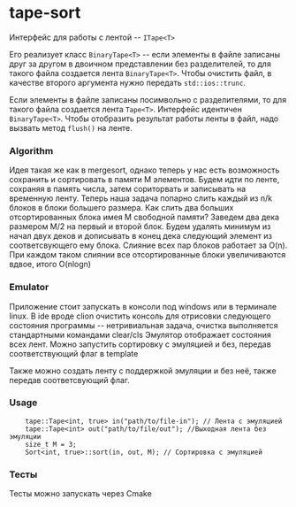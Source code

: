 # tape-sort

Интерфейс для работы с лентой -- ```ITape<T>```

Его реализует класс ```BinaryTape<T>``` -- если элементы в файле записаны друг за другом в двоичном представлении без
разделителей, то для такого файла создается лента ```BinaryTape<T>```. Чтобы очистить файл, в качестве второго аргумента нужно передать ```std::ios::trunc```.

Если элементы в файле записаны посимвольно с разделителями, то для такого файла создается лента ```Tape<T>```. Интерфейс идентичен ```BinaryTape<T>```.
Чтобы отобразить результат работы ленты в файл, надо вызвать метод ```flush()``` на ленте.

### Algorithm

Идея такая же как в mergesort, однако теперь у нас есть возможность сохранить и сортировать
в памяти M элементов. Будем идти по ленте, сохраняя в память числа, затем сориторвать и записывать
на временную ленту. Теперь наша задача попарно слить каждый из n/k блоков в блоки большего размера.
Как слить два больших отсортированных блока имея M свободной памяти?
Заведем два дека размером M/2 на первый и второй блок. Будем удалять минимум из начал двух деков и дописывать в конец
дека следующий элемент из соответсвующего ему блока. Слияние всех пар блоков работает за O(n). При каждом таком слиянии
все отсортированные блоки увеличиваются вдвое, итого O(nlogn)

### Emulator
Приложение стоит запускать в консоли под windows или в терминале linux. В ide вроде clion очистить консоль для отрисовки
следующего состояния программы -- нетривиальная задача, очистка выполняется стандартными командами clear/cls
Эмулятор отображает состояния всех лент. Можно запустить сортировку с эмуляцией и без, передав соответствующий флаг в template

Также можно создать ленту с поддержкой эмуляции и без неё, также передав соответсвующий флаг.

### Usage
```
    tape::Tape<int, true> in("path/to/file-in"); // Лента с эмуляцией
    tape::Tape<int> out("path/to/file/out"); //Выходная лента без эмуляции 
    size_t M = 3; 
    Sort<int, true>::sort(in, out, M); // Сортировка с эмуляцией
```

### Тесты

Тесты можно запускать через Cmake
